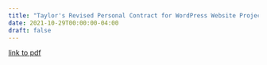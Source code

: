 ```yaml
---
title: "Taylor's Revised Personal Contract for WordPress Website Project"
date: 2021-10-29T00:00:00-04:00
draft: false
---
```



[link to pdf](https://vibrant-williams-d83705.netlify.app/)
